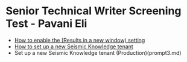 # Senior Technical Writer Screening Test - Pavani Eli

* [How to enable the (Results in a new window) setting](prompt1.md)
* [How to set up a new Seismic Knowledge tenant](prompt2.md)
* Set up a new Seismic Knowledge tenant (Production)(prompt3.md)
